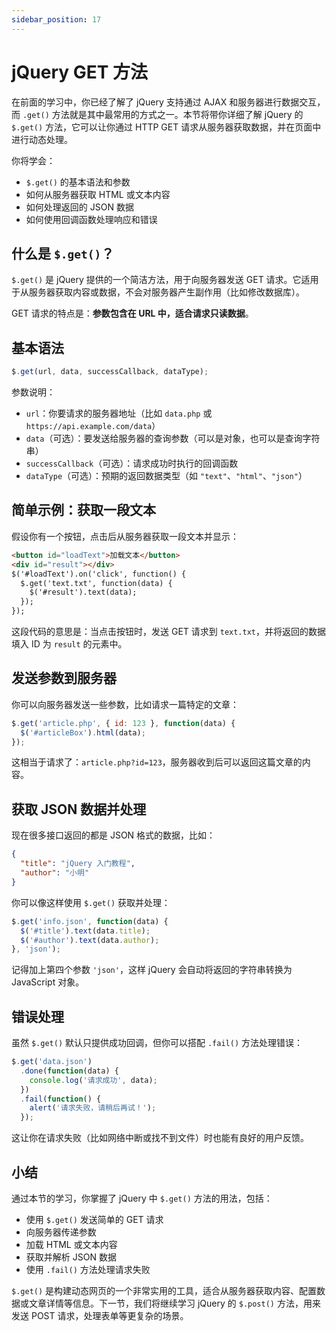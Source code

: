 ```yaml
---
sidebar_position: 17
---
```


# jQuery GET 方法

在前面的学习中，你已经了解了 jQuery 支持通过 AJAX 和服务器进行数据交互，而 `.get()` 方法就是其中最常用的方式之一。本节将带你详细了解 jQuery 的 `$.get()` 方法，它可以让你通过 HTTP GET 请求从服务器获取数据，并在页面中进行动态处理。

你将学会：

- `$.get()` 的基本语法和参数
- 如何从服务器获取 HTML 或文本内容
- 如何处理返回的 JSON 数据
- 如何使用回调函数处理响应和错误



## 什么是 `$.get()`？

`$.get()` 是 jQuery 提供的一个简洁方法，用于向服务器发送 GET 请求。它适用于从服务器获取内容或数据，不会对服务器产生副作用（比如修改数据库）。

GET 请求的特点是：**参数包含在 URL 中，适合请求只读数据**。



## 基本语法

```javascript
$.get(url, data, successCallback, dataType);
```

参数说明：

- `url`：你要请求的服务器地址（比如 `data.php` 或 `https://api.example.com/data`）
- `data`（可选）：要发送给服务器的查询参数（可以是对象，也可以是查询字符串）
- `successCallback`（可选）：请求成功时执行的回调函数
- `dataType`（可选）：预期的返回数据类型（如 `"text"`、`"html"`、`"json"`）



## 简单示例：获取一段文本

假设你有一个按钮，点击后从服务器获取一段文本并显示：

```html showLineNumbers
<button id="loadText">加载文本</button>
<div id="result"></div>
$('#loadText').on('click', function() {
  $.get('text.txt', function(data) {
    $('#result').text(data);
  });
});
```

这段代码的意思是：当点击按钮时，发送 GET 请求到 `text.txt`，并将返回的数据填入 ID 为 `result` 的元素中。



## 发送参数到服务器

你可以向服务器发送一些参数，比如请求一篇特定的文章：

```javascript showLineNumbers
$.get('article.php', { id: 123 }, function(data) {
  $('#articleBox').html(data);
});
```

这相当于请求了：`article.php?id=123`，服务器收到后可以返回这篇文章的内容。



## 获取 JSON 数据并处理

现在很多接口返回的都是 JSON 格式的数据，比如：

```json showLineNumbers
{
  "title": "jQuery 入门教程",
  "author": "小明"
}
```

你可以像这样使用 `$.get()` 获取并处理：

```javascript showLineNumbers
$.get('info.json', function(data) {
  $('#title').text(data.title);
  $('#author').text(data.author);
}, 'json');
```

记得加上第四个参数 `'json'`，这样 jQuery 会自动将返回的字符串转换为 JavaScript 对象。



## 错误处理

虽然 `$.get()` 默认只提供成功回调，但你可以搭配 `.fail()` 方法处理错误：

```javascript showLineNumbers
$.get('data.json')
  .done(function(data) {
    console.log('请求成功', data);
  })
  .fail(function() {
    alert('请求失败，请稍后再试！');
  });
```

这让你在请求失败（比如网络中断或找不到文件）时也能有良好的用户反馈。



## 小结

通过本节的学习，你掌握了 jQuery 中 `$.get()` 方法的用法，包括：

- 使用 `$.get()` 发送简单的 GET 请求
- 向服务器传递参数
- 加载 HTML 或文本内容
- 获取并解析 JSON 数据
- 使用 `.fail()` 方法处理请求失败

`$.get()` 是构建动态网页的一个非常实用的工具，适合从服务器获取内容、配置数据或文章详情等信息。下一节，我们将继续学习 jQuery 的 `$.post()` 方法，用来发送 POST 请求，处理表单等更复杂的场景。
